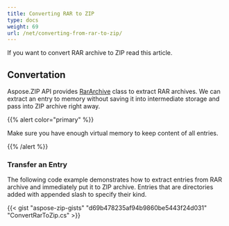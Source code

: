 ```yaml
---
title: Converting RAR to ZIP
type: docs
weight: 69
url: /net/converting-from-rar-to-zip/
---
```


If you want to convert RAR archive to ZIP read this article.

## **Convertation**
Aspose.ZIP API provides [RarArchive](https://apireference.aspose.com/zip/net/aspose.zip.rar/rararchive) class to extract RAR archives. We can extract an entry to memory without saving it into intermediate storage and pass into ZIP archive right away.

{{% alert color="primary" %}} 

Make sure you have enough virtual memory to keep content of all entries.

{{% /alert %}} 

### **Transfer an Entry**
The following code example demonstrates how to extract entries from RAR archive and immediately put it to ZIP archive.
Entries that are directories added with appended slash to specify their kind.

{{< gist "aspose-zip-gists" "d69b478235af94b9860be5443f24d031" "ConvertRarToZip.cs" >}}